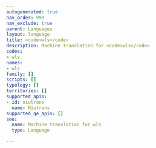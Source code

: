 ```yaml
---
autogenerated: true
nav_order: 999
nav_exclude: true
parent: Languages
layout: language
title: <code>wls</code>
description: Machine translation for <code>wls</code>
codes:
- wls
names:
- wls
family: []
scripts: []
typology: []
territories: []
supported_apis:
- id: niutrans
  name: Niutrans
supported_qe_apis: []
seo:
  name: Machine translation for wls
  type: Language

---
```


